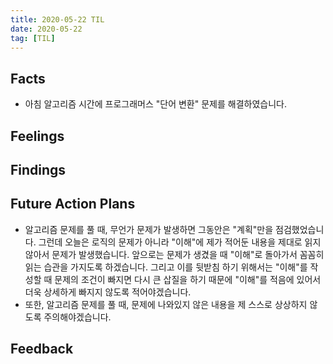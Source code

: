 ```yaml
---
title: 2020-05-22 TIL
date: 2020-05-22
tag: [TIL]
---
```


## Facts

- 아침 알고리즘 시간에 프로그래머스 "단어 변환" 문제를 해결하였습니다.

## Feelings

## Findings

## Future Action Plans

- 알고리즘 문제를 풀 때, 무언가 문제가 발생하면 그동안은 "계획"만을 점검했었습니다. 그런데 오늘은 로직의 문제가 아니라 "이해"에 제가 적어둔 내용을 제대로 읽지 않아서 문제가 발생했습니다. 앞으로는 문제가 생겼을 때 "이해"로 돌아가서 꼼꼼히 읽는 습관을 가지도록 하겠습니다. 그리고 이를 뒷받침 하기 위해서는 "이해"를 작성할 때 문제의 조건이 빠지면 다시 큰 삽질을 하기 때문에 "이해"를 적음에 있어서 더욱 상세하게 빠지지 않도록 적어야겠습니다.
- 또한, 알고리즘 문제를 풀 때, 문제에 나와있지 않은 내용을 제 스스로 상상하지 않도록 주의해야겠습니다.

## Feedback

